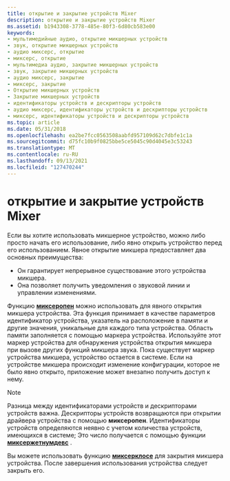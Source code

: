 ```yaml
---
title: открытие и закрытие устройств Mixer
description: открытие и закрытие устройств Mixer
ms.assetid: b1943308-3778-485e-80f3-6d80cb583e00
keywords:
- мультимедийные аудио, открытие микшерных устройств
- звук, открытие микшерных устройств
- аудио миксерс, открытие
- миксерс, открытие
- мультимедиа аудио, закрытие микшерных устройств
- звук, закрытие микшерных устройств
- аудио миксерс, закрытие
- миксерс, закрытие
- Открытие микшерных устройств
- Закрытие микшерных устройств
- идентификаторы устройств и дескрипторы устройств
- аудио миксерс, идентификаторы устройств и дескрипторы устройств
- миксерс, идентификаторы устройств и дескрипторы устройств
ms.topic: article
ms.date: 05/31/2018
ms.openlocfilehash: ea2be7fcc0563508aabfd957109d62c7dbfe1c1a
ms.sourcegitcommit: d75fc10b9f0825bbe5ce5045c90d4045e3c53243
ms.translationtype: MT
ms.contentlocale: ru-RU
ms.lasthandoff: 09/13/2021
ms.locfileid: "127470244"
---
```

# <a name="opening-and-closing-mixer-devices"></a>открытие и закрытие устройств Mixer

Если вы хотите использовать микшерное устройство, можно либо просто начать его использование, либо явно открыть устройство перед его использованием. Явное открытие микшера предоставляет два основных преимущества:

-   Он гарантирует непрерывное существование этого устройства микшера.
-   Она позволяет получить уведомления о звуковой линии и управлении изменениями.

Функцию [**миксеропен**](/windows/win32/api/mmeapi/nf-mmeapi-mixeropen) можно использовать для явного открытия микшера устройства. Эта функция принимает в качестве параметров идентификатор устройства, указатель на расположение в памяти и другие значения, уникальные для каждого типа устройства. Область памяти заполняется с помощью маркера устройства. Используйте этот маркер устройства для обнаружения устройства открытия микшера при вызове других функций микшера звука. Пока существует маркер устройства микшера, устройство остается в системе. Если на устройстве микшера происходит изменение конфигурации, которое не было явно открыто, приложение может внезапно получить доступ к нему.

> [!Note]  
> Разница между идентификаторами устройств и дескрипторами устройств важна. Дескрипторы устройств возвращаются при открытии драйвера устройства с помощью **миксеропен**. Идентификаторы устройств определяются неявно с учетом количества устройств, имеющихся в системе; Это число получается с помощью функции [**миксержетнумдевс**](/windows/win32/api/mmeapi/nf-mmeapi-mixergetnumdevs) .

 

Вы можете использовать функцию [**миксерклосе**](/windows/win32/api/mmeapi/nf-mmeapi-mixerclose) для закрытия микшера устройства. После завершения использования устройства следует закрыть его.

 

 